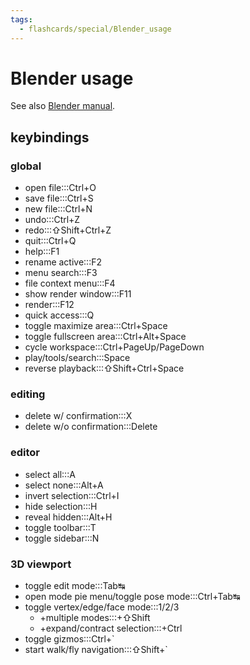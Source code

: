 ```yaml
---
tags:
  - flashcards/special/Blender_usage
---
```


# Blender usage

See also [Blender manual](https://docs.blender.org/manual/en/dev/interface/keymap/blender_default.html).

## keybindings

### global

- open file:::Ctrl+O <!--SR:!2026-03-15,897,335!2026-03-17,899,336-->
- save file:::Ctrl+S <!--SR:!2024-02-20,313,336!2024-01-13,285,336-->
- new file:::Ctrl+N <!--SR:!2025-10-21,689,290!2024-11-23,505,316-->
- undo:::Ctrl+Z <!--SR:!2026-03-14,896,330!2024-11-26,508,316-->
- redo:::⇧Shift+Ctrl+Z <!--SR:!2025-06-06,662,330!2024-09-09,282,236-->
- quit:::Ctrl+Q <!--SR:!2024-10-30,486,310!2024-03-21,329,316-->
- help:::F1 <!--SR:!2024-10-31,487,310!2024-03-13,92,250-->
- rename active:::F2 <!--SR:!2023-12-16,228,276!2024-01-27,54,176-->
- menu search:::F3 <!--SR:!2025-02-09,571,316!2024-06-29,225,256-->
- file context menu:::F4 <!--SR:!2024-02-19,66,170!2024-04-24,310,276-->
- show render window:::F11 <!--SR:!2025-09-03,725,315!2024-03-29,246,276-->
- render:::F12 <!--SR:!2024-10-25,494,316!2025-11-29,812,336-->
- quick access:::Q <!--SR:!2025-11-25,753,290!2024-10-27,393,250-->
- toggle maximize area:::Ctrl+Space <!--SR:!2024-01-07,31,130!2024-10-16,397,256-->
- toggle fullscreen area:::Ctrl+Alt+Space <!--SR:!2024-03-26,251,210!2024-03-25,222,196-->
- cycle workspace:::Ctrl+PageUp/PageDown <!--SR:!2024-05-27,337,270!2024-12-01,513,316-->
- play/tools/search:::Space <!--SR:!2025-05-04,643,316!2025-05-07,642,316-->
- reverse playback:::⇧Shift+Ctrl+Space <!--SR:!2024-01-19,38,190!2024-01-25,138,195-->

### editing

- delete w/ confirmation:::X <!--SR:!2024-11-25,481,310!2025-01-15,519,316-->
- delete w/o confirmation:::Delete <!--SR:!2025-01-28,571,330!2024-09-06,439,296-->

### editor

- select all:::A <!--SR:!2025-08-27,690,296!2026-06-24,964,336-->
- select none:::Alt+A <!--SR:!2024-08-23,413,276!2023-12-21,231,276-->
- invert selection:::Ctrl+I <!--SR:!2024-03-31,237,250!2024-01-03,232,276-->
- hide selection:::H <!--SR:!2024-01-19,184,250!2024-11-29,511,310-->
- reveal hidden:::Alt+H <!--SR:!2025-04-09,565,270!2024-12-06,426,256-->
- toggle toolbar:::T <!--SR:!2024-09-28,459,310!2024-01-24,246,276-->
- toggle sidebar:::N <!--SR:!2024-10-22,402,256!2024-01-30,66,156-->

### 3D viewport

- toggle edit mode:::Tab↹ <!--SR:!2024-11-30,512,310!2025-05-21,637,316-->
- open mode pie menu/toggle pose mode:::Ctrl+Tab↹ <!--SR:!2024-06-23,370,276!2024-04-16,165,216-->
- toggle vertex/edge/face mode:::1/2/3 <!--SR:!2025-08-08,723,336!2024-08-12,390,296-->
  - +multiple modes:::+⇧Shift <!--SR:!2023-12-21,221,270!2025-07-28,688,316-->
  - +expand/contract selection:::+Ctrl <!--SR:!2024-02-09,173,276!2024-04-14,218,256-->
- toggle gizmos:::Ctrl+\` <!--SR:!2024-01-07,55,190!2024-03-17,208,236-->
- start walk/fly navigation:::⇧Shift+\` <!--SR:!2024-03-29,108,250!2023-12-30,91,155-->
